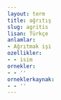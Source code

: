```yaml
---
layout: term
title: ağrıtış
slug: agritis
lisan: Türkçe
anlamlar:
- Ağrıtmak işi
ozellikler:
- - isim
ornekler:
- - ''
orneklerkaynak:
- - ''
---
```

